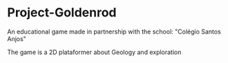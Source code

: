 # Project-Goldenrod
 
An educational game made in partnership with the school: "Colégio Santos Anjos"

The game is a 2D plataformer about Geology and exploration
